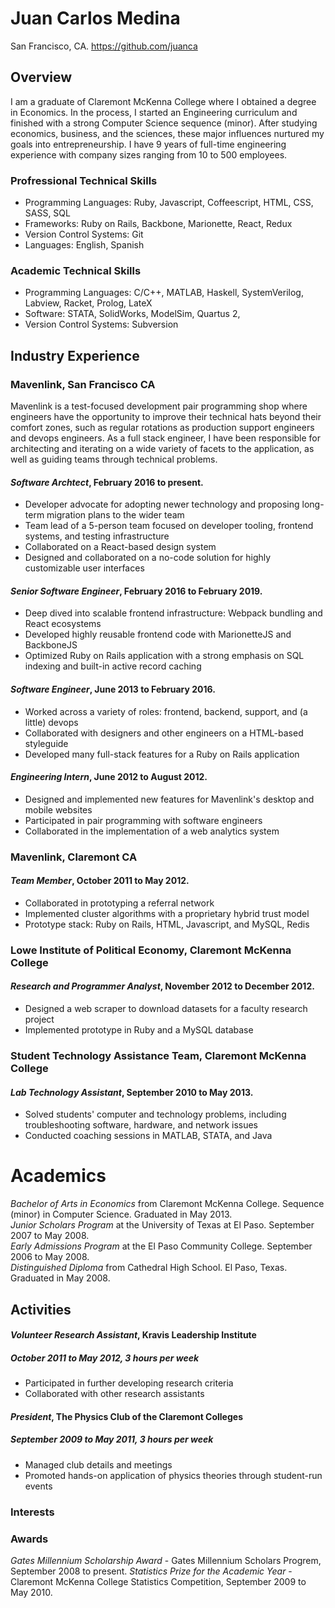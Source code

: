 # Juan Carlos Medina

San Francisco, CA. https://github.com/juanca

## Overview

I am a graduate of Claremont McKenna College where I obtained a degree in Economics. 
In the process, I started an Engineering curriculum and finished with a strong Computer Science sequence (minor). 
After studying economics, business, and the sciences, these major influences nurtured my goals into entrepreneurship.
I have 9 years of full-time engineering experience with company sizes ranging from 10 to 500 employees. 

### Profressional Technical Skills

* Programming Languages:
    Ruby,
    Javascript,
    Coffeescript,
    HTML,
    CSS,
    SASS,
    SQL
* Frameworks:
    Ruby on Rails,
    Backbone,
    Marionette,
    React,
    Redux
* Version Control Systems:
    Git
* Languages: 
    English, 
    Spanish

### Academic Technical Skills

* Programming Languages:
    C/C++,
    MATLAB,
    Haskell,
    SystemVerilog,
    Labview,
    Racket,
    Prolog,
    LateX
* Software:
    STATA,
    SolidWorks,
    ModelSim,
    Quartus 2,
* Version Control Systems:
    Subversion

## Industry Experience

### Mavenlink, San Francisco CA
Mavenlink is a test-focused development pair programming shop where engineers have the opportunity to improve their
technical hats beyond their comfort zones, such as regular rotations as production support engineers and devops
engineers. As a full stack engineer, I have been responsible for architecting and iterating on a wide variety of
facets to the application, as well as guiding teams through technical problems.

#### *Software Archtect*, February 2016 to present.

- Developer advocate for adopting newer technology and proposing long-term migration plans to the wider team
- Team lead of a 5-person team focused on developer tooling, frontend systems, and testing infrastructure
- Collaborated on a React-based design system
- Designed and collaborated on a no-code solution for highly customizable user interfaces 

#### *Senior Software Engineer*, February 2016 to February 2019.

- Deep dived into scalable frontend infrastructure: Webpack bundling and React ecosystems
- Developed highly reusable frontend code with MarionetteJS and BackboneJS 
- Optimized Ruby on Rails application with a strong emphasis on SQL indexing and built-in active record caching

#### *Software Engineer*, June 2013 to February 2016.

- Worked across a variety of roles: frontend, backend, support, and (a little) devops
- Collaborated with designers and other engineers on a HTML-based styleguide
- Developed many full-stack features for a Ruby on Rails application
    
#### *Engineering Intern*, June 2012 to August 2012.

* Designed and implemented new features for Mavenlink's desktop and mobile websites
* Participated in pair programming with software engineers
* Collaborated in the implementation of a web analytics system

### Mavenlink, Claremont CA
#### *Team Member*, October 2011 to May 2012.

* Collaborated in prototyping a referral network
* Implemented cluster algorithms with a proprietary hybrid trust model
* Prototype stack: Ruby on Rails, HTML, Javascript, and MySQL, Redis

### Lowe Institute of Political Economy, Claremont McKenna College
#### *Research and Programmer Analyst*, November 2012 to December 2012.

* Designed a web scraper to download datasets for a faculty research project
* Implemented prototype in Ruby and a MySQL database

### Student Technology Assistance Team, Claremont McKenna College
#### *Lab Technology Assistant*, September 2010 to May 2013.

* Solved students' computer and technology problems, including troubleshooting software, hardware, and network issues
* Conducted coaching sessions in MATLAB, STATA, and Java

# Academics
*Bachelor of Arts in Economics* from Claremont McKenna College. Sequence (minor) in Computer Science. Graduated in May 2013.  
*Junior Scholars Program* at the University of Texas at El Paso. September 2007 to May 2008.  
*Early Admissions Program* at the El Paso Community College. September 2006 to May 2008.  
*Distinguished Diploma* from Cathedral High School. El Paso, Texas. Graduated in May 2008.


## Activities

#### *Volunteer Research Assistant*, Kravis Leadership Institute
##### October 2011 to May 2012, 3 hours per week

* Participated in further developing research criteria
* Collaborated with other research assistants

#### *President*, The Physics Club of the Claremont Colleges
##### September 2009 to May 2011, 3 hours per week

* Managed club details and meetings
* Promoted hands-on application of physics theories through student-run events

### Interests


### Awards
*Gates Millennium Scholarship Award* - Gates Millennium Scholars Progrem, September 2008 to present.
*Statistics Prize for the Academic Year* - Claremont McKenna College Statistics Competition, September 2009 to May 2010.

